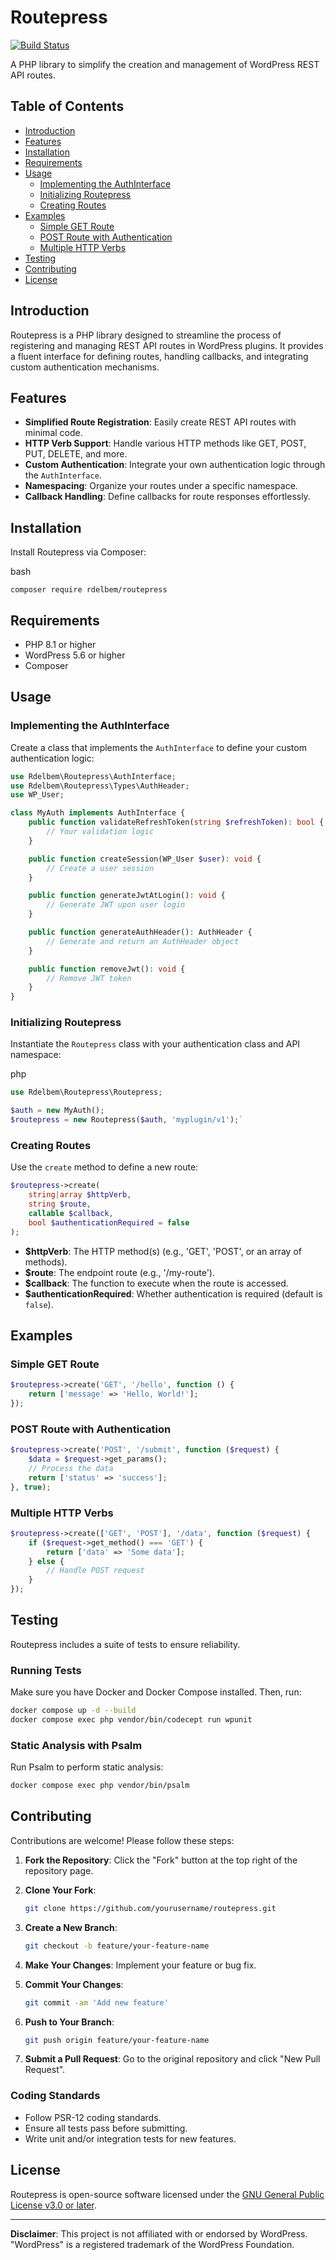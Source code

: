 Routepress
==========

[![Build Status](https://github.com/yourusername/routepress/actions/workflows/ci.yml/badge.svg)](https://github.com/yourusername/routepress/actions)

A PHP library to simplify the creation and management of WordPress REST API routes.

Table of Contents
-----------------

-   [Introduction](#introduction)
-   [Features](#features)
-   [Installation](#installation)
-   [Requirements](#requirements)
-   [Usage](#usage)
    -   [Implementing the AuthInterface](#implementing-the-authinterface)
    -   [Initializing Routepress](#initializing-routepress)
    -   [Creating Routes](#creating-routes)
-   [Examples](#examples)
    -   [Simple GET Route](#simple-get-route)
    -   [POST Route with Authentication](#post-route-with-authentication)
    -   [Multiple HTTP Verbs](#multiple-http-verbs)
-   [Testing](#testing)
-   [Contributing](#contributing)
-   [License](#license)

Introduction
------------

Routepress is a PHP library designed to streamline the process of registering and managing REST API routes in WordPress plugins. It provides a fluent interface for defining routes, handling callbacks, and integrating custom authentication mechanisms.

Features
--------

-   **Simplified Route Registration**: Easily create REST API routes with minimal code.
-   **HTTP Verb Support**: Handle various HTTP methods like GET, POST, PUT, DELETE, and more.
-   **Custom Authentication**: Integrate your own authentication logic through the `AuthInterface`.
-   **Namespacing**: Organize your routes under a specific namespace.
-   **Callback Handling**: Define callbacks for route responses effortlessly.

Installation
------------

Install Routepress via Composer:

bash

`composer require rdelbem/routepress`

Requirements
------------

-   PHP 8.1 or higher
-   WordPress 5.6 or higher
-   Composer

Usage
-----

### Implementing the AuthInterface

Create a class that implements the `AuthInterface` to define your custom authentication logic:

```php
use Rdelbem\Routepress\AuthInterface;
use Rdelbem\Routepress\Types\AuthHeader;
use WP_User;

class MyAuth implements AuthInterface {
    public function validateRefreshToken(string $refreshToken): bool {
        // Your validation logic
    }

    public function createSession(WP_User $user): void {
        // Create a user session
    }

    public function generateJwtAtLogin(): void {
        // Generate JWT upon user login
    }

    public function generateAuthHeader(): AuthHeader {
        // Generate and return an AuthHeader object
    }

    public function removeJwt(): void {
        // Remove JWT token
    }
}
```

### Initializing Routepress

Instantiate the `Routepress` class with your authentication class and API namespace:

php


```php
use Rdelbem\Routepress\Routepress;

$auth = new MyAuth();
$routepress = new Routepress($auth, 'myplugin/v1');`
```

### Creating Routes

Use the `create` method to define a new route:

```php
$routepress->create(
    string|array $httpVerb,
    string $route,
    callable $callback,
    bool $authenticationRequired = false
);
```
-   **$httpVerb**: The HTTP method(s) (e.g., 'GET', 'POST', or an array of methods).
-   **$route**: The endpoint route (e.g., '/my-route').
-   **$callback**: The function to execute when the route is accessed.
-   **$authenticationRequired**: Whether authentication is required (default is `false`).

Examples
--------

### Simple GET Route

```php
$routepress->create('GET', '/hello', function () {
    return ['message' => 'Hello, World!'];
});
```

### POST Route with Authentication

```php
$routepress->create('POST', '/submit', function ($request) {
    $data = $request->get_params();
    // Process the data
    return ['status' => 'success'];
}, true);
```

### Multiple HTTP Verbs

```php
$routepress->create(['GET', 'POST'], '/data', function ($request) {
    if ($request->get_method() === 'GET') {
        return ['data' => 'Some data'];
    } else {
        // Handle POST request
    }
});
```

Testing
-------

Routepress includes a suite of tests to ensure reliability.

### Running Tests

Make sure you have Docker and Docker Compose installed. Then, run:

```bash
docker compose up -d --build
docker compose exec php vendor/bin/codecept run wpunit
```

### Static Analysis with Psalm

Run Psalm to perform static analysis:

```bash
docker compose exec php vendor/bin/psalm
```

Contributing
------------

Contributions are welcome! Please follow these steps:

1.  **Fork the Repository**: Click the "Fork" button at the top right of the repository page.

2.  **Clone Your Fork**:

    ```bash
    git clone https://github.com/yourusername/routepress.git
    ```

3.  **Create a New Branch**:

    ```bash
    git checkout -b feature/your-feature-name
    ```

4.  **Make Your Changes**: Implement your feature or bug fix.

5.  **Commit Your Changes**:

    ```bash
    git commit -am 'Add new feature'
    ```

6.  **Push to Your Branch**:

    ```bash
    git push origin feature/your-feature-name
    ```

7.  **Submit a Pull Request**: Go to the original repository and click "New Pull Request".

### Coding Standards

-   Follow PSR-12 coding standards.
-   Ensure all tests pass before submitting.
-   Write unit and/or integration tests for new features.

License
-------

Routepress is open-source software licensed under the [GNU General Public License v3.0 or later](https://spdx.org/licenses/GPL-3.0-or-later.html).

* * * * *

**Disclaimer**: This project is not affiliated with or endorsed by WordPress. "WordPress" is a registered trademark of the WordPress Foundation.